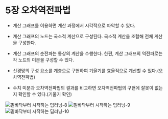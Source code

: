 # 5장 오차역전파법

- 계산 그래프를 이용하면 계산 과정에서 시각적으로 파악할 수 있다.

- 계산 그래프의 노드는 국소적 계산으로 구성된다. 국소적 계산을 조합해 전체 계산을 구성한다.

- 계산 그래프의 순전파는 통상의 계산을 수행한다. 한편, 계산 그래프의 역전파로는 각 노드의 미분을 구성할 수 있다.

- 신경망의 구성 요소를 계층으로 구현하여 기울기를 효율적으로 계산할 수 있다.(오차역전파법)

- 수치 미분과 오차역전파법의 결과를 비교하면 오차역전파법의 구현에 잘못이 없는지 확인할 수 있다.(기울기 확인)


![밑바닥부터 시작하는 딥러닝-8](https://user-images.githubusercontent.com/55521930/153741750-8f62fdf7-f1b2-424c-ad46-14dea7365048.jpg)
![밑바닥부터 시작하는 딥러닝-9](https://user-images.githubusercontent.com/55521930/153741747-24e3f296-5a97-48ec-8f4f-cf68ae1393f8.jpg)
![밑바닥부터 시작하는 딥러닝-10](https://user-images.githubusercontent.com/55521930/155278948-2a7bb35e-3252-40e7-bad2-b3fac2a49964.jpg)
